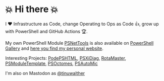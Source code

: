 # :boom: Hi there :boom:

I :heart: Infrastructure as Code, change Operating to Ops as Code :thumbsup:, grow up with PowerShell and GitHub Actions :trophy:. 

My own PowerShell Module [PSNetTools](https://github.com/tinuwalther/PsNetTools) is also available on [PowerShell Gallery](https://www.powershellgallery.com/packages/PsNetTools) and [here you find my personal website](https://tinuwalther.github.io/).

Interesting Projects: [PodePSHTML](https://github.com/tinuwalther/PodePSHTML), [PSXiDiag](https://github.com/tinuwalther/PSXiDiag), [RotaMaster](https://github.com/tinuwalther/RotaMaster), [PSModuleTemplate](https://github.com/tinuwalther/PSModuleTemplate), [PSOctomes](https://github.com/tinuwalther/PSOctomes), [PSAutoMic](https://github.com/tinuwalther/PSAutoMic)

I'm also on Mastodon as <a rel="me" href="https://techhub.social/@tinuwalther">@tinuwalther</a>
